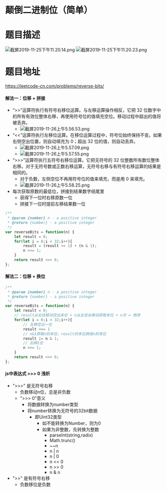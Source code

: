 # 颠倒二进制位（简单）
# 题目描述
![截屏2019-11-25下午11.20.14.png](https://pic.leetcode-cn.com/539e486f2d5626100b38fd89a8f92d4be83bde5e7687db03c7814f4a7d66f461-%E6%88%AA%E5%B1%8F2019-11-25%E4%B8%8B%E5%8D%8811.20.14.png)
![截屏2019-11-25下午11.20.23.png](https://pic.leetcode-cn.com/21d4b686255b26992f94429366bc096865d5216e54234f61355e4d9b7f5e553b-%E6%88%AA%E5%B1%8F2019-11-25%E4%B8%8B%E5%8D%8811.20.23.png)
# 题目地址
<https://leetcode-cn.com/problems/reverse-bits/>
#### 解法一：位移 + 拼接
+ “>>”运算符执行有符号右移位运算。与左移运算操作相反，它把 32 位数字中的所有有效位整体右移，再使用符号位的值填充空位。移动过程中超出的值将被丢弃。
  + ![截屏2019-11-26上午5.56.53.png](https://pic.leetcode-cn.com/d407ff5e6a7f4324ad1a903b0c8dcadb177caba2c44c7b103378bc7bf4a3088d-%E6%88%AA%E5%B1%8F2019-11-26%E4%B8%8A%E5%8D%885.56.53.png)
+ “<<”运算符执行左移位运算。在移位运算过程中，符号位始终保持不变。如果右侧空出位置，则自动填充为 0；超出 32 位的值，则自动丢弃。
  + ![截屏2019-11-26上午5.57.09.png](https://pic.leetcode-cn.com/d0a7d2fd7fc6141b9d854ed8793e5809e7d03e828f8b304662aec1f98713c93a-%E6%88%AA%E5%B1%8F2019-11-26%E4%B8%8A%E5%8D%885.57.09.png)
  + ![截屏2019-11-26上午5.57.55.png](https://pic.leetcode-cn.com/97d30e75b23bc649d4a7e1f1742cb1f6e4236d37bb0800fdfe15c294aa822608-%E6%88%AA%E5%B1%8F2019-11-26%E4%B8%8A%E5%8D%885.57.55.png)
+ “>>>”运算符执行五符号右移位运算。它把无符号的 32 位整数所有数位整体右移。对于无符号数或正数右移运算，无符号右移与有符号右移运算的结果是相同的。
  + 对于负数，左侧空位不再用符号位的值来填充，而是用 0 来填充。
  + ![截屏2019-11-26上午5.58.25.png](https://pic.leetcode-cn.com/a08279208b7d92d94be8fc5aa78e1f4a3258ef14c168cf3627095b9284782947-%E6%88%AA%E5%B1%8F2019-11-26%E4%B8%8A%E5%8D%885.58.25.png)
+ 每次获取原数的最低位，拼接到结果数字结尾里
  + 获得下一位时右移原数一位
  + 拼接下一位时提前左移结果数一位
```javascript
/**
 * @param {number} n - a positive integer
 * @return {number} - a positive integer
 */
var reverseBits = function(n) {
    let result = 0;
    for(let i = 0;i < 32;i++){
        result = (result << 1) + (n & 1);
        n >>= 1;
    }
    return result >>> 0;
};
```
#### 解法二：位移 + 换位
```javascript
/**
 * @param {number} n - a positive integer
 * @return {number} - a positive integer
 */
var reverseBits = function(n) {
    let result = 0;
    // result从右往移动空出末位 + n从左往右移动获取末位 + n次 = 倒序
    for(let i = 0;i < 32;i++){
        // 左移空出一位
        result <<= 1
        // n&1获取n的末位，result的末位换成n的末位
        result |= n & 1;
        // 右移1位
        n >>= 1;
    }
    return result >>> 0;
};
```
#### js中表达式 >>> 0 浅析
+ ">>>" 是无符号右移
  + 负数移动n位，总是非负数
  + ">>> 0"意义
    + 将数据转换为number类型
    + 将number转换为无符号的32bit数据
      + 即Uint32类型
        + 如不能转换为Number，则为0
        + 如果为非整数，先转换为整数
          + parseInt(string,radix)
          + Math.trunc()
          + ~~n
          + n | n
          + n | 0
          + n << 0
          + n >> 0
          + n & n
+ ">>" 是有符号右移
  + 负数移位是负数